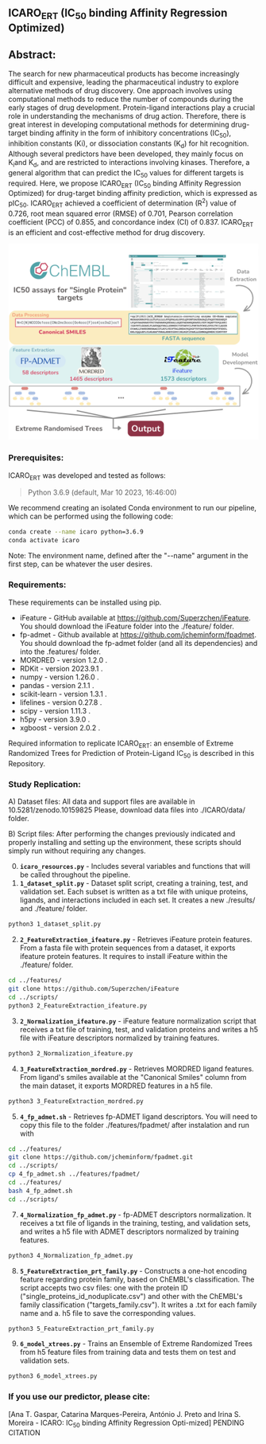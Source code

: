 ## ICARO<sub>ERT</sub> (IC<sub>50</sub> binding Affinity Regression Optimized)

## Abstract: 
The search for new pharmaceutical products has become increasingly difficult and expensive, leading the pharmaceutical industry to explore alternative methods of drug discovery. One approach involves using computational methods to reduce the number of compounds during the early stages of drug development. Protein-ligand interactions play a crucial role in understanding the mechanisms of drug action. Therefore, there is great interest in developing computational methods for determining drug-target binding affinity in the form of inhibitory concentrations (IC<sub>50</sub>), inhibition constants (Ki), or dissociation constants (K<sub>d</sub>) for hit recognition. Although several predictors have been developed, they mainly focus on K<sub>i</sub>and K<sub>d</sub>, and are restricted to interactions involving kinases. Therefore, a general algorithm that can predict the IC<sub>50</sub> values for different targets is required. Here, we propose ICARO<sub>ERT</sub> (IC<sub>50</sub> binding Affinity Regression Optimized) for drug-target binding affinity prediction, which is expressed as pIC<sub>50</sub>. ICARO<sub>ERT</sub> achieved a coefficient of determination (R<sup>2</sup>) value of 0.726, root mean squared error (RMSE) of 0.701, Pearson correlation coefficient (PCC) of 0.855, and concordance index (CI) of 0.837. ICARO<sub>ERT</sub> is an efficient and cost-effective method for drug discovery.

![Graphical Abstract](Graphical_Abstract.png)⁩

### Prerequisites:
ICARO<sub>ERT</sub> was developed and tested as follows:
> Python 3.6.9 (default, Mar 10 2023, 16:46:00)

We recommend creating an isolated Conda environment to run our pipeline, which can be performed using the following code:
```bash
conda create --name icaro python=3.6.9
conda activate icaro
```
Note: The environment name, defined after the "--name" argument in the first step, can be whatever the user desires.

### Requirements:
These requirements can be installed using pip.
* iFeature - GitHub available at https://github.com/Superzchen/iFeature. You should download the iFeature folder into the ./feature/ folder.
* fp-admet - Github available at https://github.com/jcheminform/fpadmet. You should download the fp-admet folder (and all its dependencies) and into the .features/ folder.
* MORDRED - version 1.2.0 .
* RDKit - version 2023.9.1 .
* numpy - version 1.26.0 .
* pandas - version 2.1.1 .
* scikit-learn - version 1.3.1 .
* lifelines - version 0.27.8 .
* scipy - version 1.11.3 .
* h5py - version 3.9.0 .
* xgboost - version 2.0.2 .


Required information to replicate ICARO<sub>ERT</sub>: an ensemble of Extreme Randomized Trees for Prediction of Protein-Ligand IC<sub>50</sub> is described in this Repository.

### Study Replication:
A) Dataset files: All data and support files are available in 10.5281/zenodo.10159825
   Please, download data files into ./ICARO/data/ folder.

B) Script files:
After performing the changes previously indicated and properly installing and setting up the environment, these scripts should simply run without requiring any changes.

 0) **```icaro_resources.py```** - Includes several variables and functions that will be called throughout the pipeline.
 1) **```1_dataset_split.py```** - Dataset split script, creating a training, test, and validation set. Each subset is written as a txt file with unique proteins, ligands, and interactions included in each set. It creates a new ./results/ and ./feature/ folder.
```bash
python3 1_dataset_split.py
```

 2) **```2_FeatureExtraction_ifeature.py```** - Retrieves iFeature protein features. From a fasta file with protein sequences from a dataset, it exports ifeature protein features. It requires to install iFeature within the ./feature/ folder.
```bash
cd ../features/
git clone https://github.com/Superzchen/iFeature
cd ../scripts/
python3 2_FeatureExtraction_ifeature.py
```
 3) **```2_Normalization_ifeature.py```** - iFeature feature normalization script that receives a txt file of training, test, and validation proteins and writes a h5 file with iFeature descriptors normalized by training features.
```bash
python3 2_Normalization_ifeature.py
```

 4) **```3_FeatureExtraction_mordred.py```** - Retrieves MORDRED ligand features. From ligand's smiles available at the "Canonical Smiles" column from the main dataset, it exports MORDRED features in a h5 file.
```bash
python3 3_FeatureExtraction_mordred.py
```

 5) **```4_fp_admet.sh```** - Retrieves fp-ADMET ligand descriptors. You will need to copy this file to the folder ./features/fpadmet/ after instalation and run with
```bash
cd ../features/
git clone https://github.com/jcheminform/fpadmet.git
cd ../scripts/
cp 4_fp_admet.sh ../features/fpadmet/
cd ../features/
bash 4_fp_admet.sh
cd ../scripts/
```

 7) **```4_Normalization_fp_admet.py```** - fp-ADMET descriptors normalization. It receives a txt file of ligands in the training, testing, and validation sets, and writes a h5 file with ADMET descriptors normalized by training features.
```bash
python3 4_Normalization_fp_admet.py
```

 8) **```5_FeatureExtraction_prt_family.py```** - Constructs a one-hot encoding feature regarding protein family, based on ChEMBL's classification. The script accepts two csv files: one with the protein ID ("single_proteins_id_noduplicate.csv") and other with the ChEMBL's family classification ("targets_family.csv"). It writes a .txt for each family name and a. h5 file to save the corresponding values.
```bash
python3 5_FeatureExtraction_prt_family.py
```

 9)  **```6_model_xtrees.py```** - Trains an Ensemble of Extreme Randomized Trees from h5 feature files from training data and tests them on test and validation sets.
```bash
python3 6_model_xtrees.py
```

### If you use our predictor, please cite:
[Ana T. Gaspar, Catarina Marques-Pereira, António J. Preto and Irina S. Moreira - ICARO: IC<sub>50</sub> binding Affinity Regression Opti-mized] PENDING CITATION

